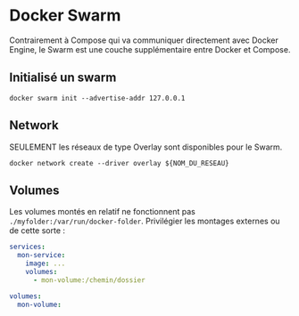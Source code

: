 # Docker Swarm

Contrairement à Compose qui va communiquer directement avec Docker Engine, le Swarm est une couche supplémentaire entre Docker et Compose.

## Initialisé un swarm
```shell
docker swarm init --advertise-addr 127.0.0.1
```
## Network
SEULEMENT les réseaux de type Overlay sont disponibles pour le Swarm.
```shell
docker network create --driver overlay ${NOM_DU_RESEAU}
```
## Volumes
Les volumes montés en relatif ne fonctionnent pas ` ./myfolder:/var/run/docker-folder`.
Privilégier les montages externes ou de cette sorte :
```yaml
services:
  mon-service:
    image: ...
    volumes:
      - mon-volume:/chemin/dossier

volumes:
  mon-volume:
```
